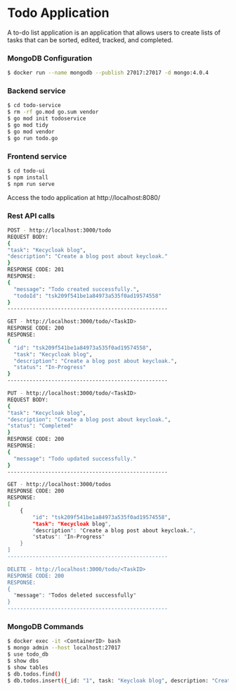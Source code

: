 # Todo Application

A to-do list application is an application that allows users to create lists of tasks that can be sorted, edited, tracked, and completed. 

### MongoDB Configuration

```sh
$ docker run --name mongodb --publish 27017:27017 -d mongo:4.0.4
```

### Backend service

```sh
$ cd todo-service
$ rm -rf go.mod go.sum vendor
$ go mod init todoservice
$ go mod tidy
$ go mod vendor
$ go run todo.go
```

### Frontend service

```sh
$ cd todo-ui
$ npm install
$ npm run serve
```

Access the todo application at http://localhost:8080/

### Rest API calls

```sh
POST - http://localhost:3000/todo
REQUEST BODY:
{
"task": "Kecycloak blog",
"description": "Create a blog post about keycloak."
}
RESPONSE CODE: 201
RESPONSE:
{
  "message": "Todo created successfully.",
  "todoId": "tsk209f541be1a84973a535f0ad19574558"
}
---------------------------------------------------

GET - http://localhost:3000/todo/<TaskID>
RESPONSE CODE: 200
RESPONSE:
{
  "id": "tsk209f541be1a84973a535f0ad19574558",
  "task": "Kecycloak blog",
  "description": "Create a blog post about keycloak.",
  "status": "In-Progress"
}
---------------------------------------------------

PUT - http://localhost:3000/todo/<TaskID>
REQUEST BODY:
{
"task": "Kecycloak blog",
"description": "Create a blog post about keycloak.",
"status": "Completed"
}
RESPONSE CODE: 200
RESPONSE:
{
  "message": "Todo updated successfully."
}
---------------------------------------------------

GET - http://localhost:3000/todos
RESPONSE CODE: 200
RESPONSE:
[
    {
        "id": "tsk209f541be1a84973a535f0ad19574558",
        "task": "Kecycloak blog",
        "description": "Create a blog post about keycloak.",
        "status": "In-Progress"
    }
]
---------------------------------------------------

DELETE - http://localhost:3000/todo/<TaskID>
RESPONSE CODE: 200
RESPONSE:
{
  "message": "Todos deleted successfully"
}
---------------------------------------------------
```

### MongoDB Commands

```sh
$ docker exec -it <ContainerID> bash
$ mongo admin --host localhost:27017
$ use todo_db
$ show dbs
$ show tables
$ db.todos.find()
$ db.todos.insert({_id: "1", task: "Keycloak blog", description: "Create a blog post about keycloak."})
```
